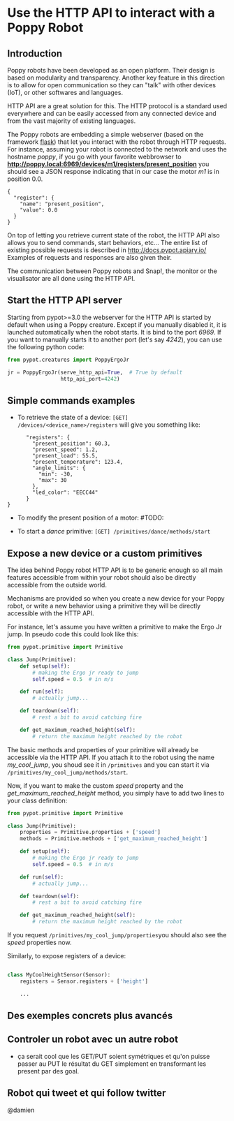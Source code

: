 # Use the HTTP API to interact with a Poppy Robot

## Introduction

Poppy robots have been developed as an open platform. Their design is based on modularity and transparency. Another key feature in this direction is to allow for open communication so they can "talk" with other devices (IoT), or other softwares and languages.

HTTP API are a great solution for this. The HTTP protocol is a standard used everywhere and can be easily accessed from any connected device and from the vast majority of existing languages.

The Poppy robots are embedding a simple webserver (based on the framework [flask](http://flask.pocoo.org)) that let you interact with the robot through HTTP requests. For instance, assuming your robot is connected to the network and uses the hostname *poppy*, if you go with your favorite webbrowser to **http://poppy.local:6969/devices/m1/registers/present_position** you should see a JSON response indicating that in our case the motor *m1* is in position 0.0.
```
{
  "register": {
    "name": "present_position",
    "value": 0.0
  }
}
```

On top of letting you retrieve current state of the robot, the HTTP API also allows you to send commands, start behaviors, etc... The entire list of existing possible requests is described in http://docs.pypot.apiary.io/ Examples of requests and responses are also given their.

The communication between Poppy robots and Snap!, the monitor or the visualisator are all done using the HTTP API.

## Start the HTTP API server

Starting from pypot>=3.0 the webserver for the HTTP API is started by default when using a Poppy creature. Except if you manually disabled it, it is launched automatically when the robot starts. It is bind to the port *6969*. If you want to manually starts it to another port (let's say *4242*), you can use the following python code:

```python
from pypot.creatures import PoppyErgoJr

jr = PoppyErgoJr(serve_http_api=True,  # True by default
                 http_api_port=4242)
```

## Simple commands examples

* To retrieve the state of a device: ```[GET] /devices/<device_name>/registers``` will give you something like:
```{
      "registers": {
        "present_position": 60.3,
        "present_speed": 1.2,
        "present_load": 55.5,
        "present_temperature": 123.4,
        "angle_limits": {
          "min": -30,
          "max": 30
        },
        "led_color": "EECC44"
      }
}
```

* To modify the present position of a motor: #TODO:

* To start a *dance* primitive: ```[GET] /primitives/dance/methods/start```

## Expose a new device or a custom primitives

The idea behind Poppy robot HTTP API is to be generic enough so all main features accessible from within your robot should also be directly accessible from the outside world.

Mechanisms are provided so when you create a new device for your Poppy robot, or write a new behavior using a primitive they will be directly accessible with the HTTP API.

For instance, let's assume you have written a primitive to make the Ergo Jr jump. In pseudo code this could look like this:

```python
from pypot.primitive import Primitive

class Jump(Primitive):
    def setup(self):
        # making the Ergo jr ready to jump
        self.speed = 0.5  # in m/s

    def run(self):
        # actually jump...

    def teardown(self):
        # rest a bit to avoid catching fire

    def get_maximum_reached_height(self):
        # return the maximum height reached by the robot
```

The basic methods and properties of your primitive will already be accessible via the HTTP API. If you attach it to the robot using the name *my_cool_jump*, you shoud see it in ```/primitives``` and you can start it via ```/primitives/my_cool_jump/methods/start```.

Now, if you want to make the custom *speed* property and the *get_maximum_reached_height* method, you simply have to add two lines to your class definition:

```python
from pypot.primitive import Primitive

class Jump(Primitive):
    properties = Primitive.properties + ['speed']
    methods = Primitive.methods + ['get_maximum_reached_height']

    def setup(self):
        # making the Ergo jr ready to jump
        self.speed = 0.5  # in m/s

    def run(self):
        # actually jump...

    def teardown(self):
        # rest a bit to avoid catching fire

    def get_maximum_reached_height(self):
        # return the maximum height reached by the robot
```

If you request ```/primitives/my_cool_jump/properties```you should also see the *speed* properties now.

Similarly, to expose registers of a device:

```python

class MyCoolHeightSensor(Sensor):
    registers = Sensor.registers + ['height']

    ...
```

## Des exemples concrets plus avancés

## Controler un robot avec un autre robot

* ça serait cool que les GET/PUT soient symétriques et qu'on puisse passer au PUT le résultat du GET simplement en transformant les present par des goal.

## Robot qui tweet et qui follow twitter

@damien

